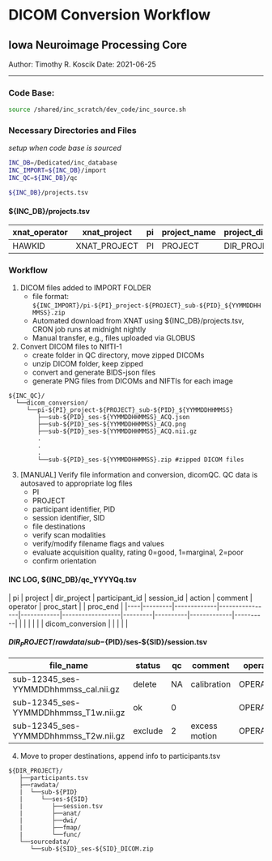# DICOM Conversion Workflow
## Iowa Neuroimage Processing Core
Author: Timothy R. Koscik
Date: 2021-06-25

*****

### Code Base:
```bash
source /shared/inc_scratch/dev_code/inc_source.sh
```

### Necessary Directories and Files
*setup when code base is sourced*
```bash
INC_DB=/Dedicated/inc_database
INC_IMPORT=${INC_DB}/import
INC_QC=${INC_DB}/qc

${INC_DB}/projects.tsv
```
#### ${INC_DB}/projects.tsv
| xnat_operator | xnat_project | pi | project_name | project_directory | irb_approval               |
|---------------|--------------|----|--------------|-------------------|----------------------------|
| HAWKID        | XNAT_PROJECT | PI | PROJECT      | DIR_PROJECT       | HAWKID1,HAWKID2,...HAWKIDN |



### Workflow
1. DICOM files added to IMPORT FOLDER  
    - file format: `${INC_IMPORT}/pi-${PI}_project-${PROJECT}_sub-${PID}_${YYMMDDHHMMSS}.zip`  
    - Automated download from XNAT using ${INC_DB}/projects.tsv, CRON job runs at midnight nightly  
    - Manual transfer, e.g., files uploaded via GLOBUS
2. Convert DICOM files to NIfTI-1  
    - create folder in QC directory, move zipped DICOMs
    - unzip DICOM folder, keep zipped
    - convert and generate BIDS-json files
    - generate PNG files from DICOMs and NIFTIs for each image
```
${INC_QC}/
  └──dicom_conversion/
     └──pi-${PI}_project-${PROJECT}_sub-${PID}_${YYMMDDHHMMSS}
        ├──sub-${PID}_ses-${YYMMDDHHMMSS}_ACQ.json
        ├──sub-${PID}_ses-${YYMMDDHHMMSS}_ACQ.png
        ├──sub-${PID}_ses-${YYMMDDHHMMSS}_ACQ.nii.gz
        .
        .
        .
        └──sub-${PID}_ses-${YYMMDDHHMMSS}.zip #zipped DICOM files
```
3. [MANUAL] Verify file information and conversion, dicomQC. QC data is autosaved to appropriate log files  
    - PI  
    - PROJECT  
    - participant identifier, PID  
    - session identifier, SID  
    - file destinations  
    - verify scan modalities  
    - verify/modify filename flags and values  
    - evaluate acquisition quality, rating 0=good, 1=marginal, 2=poor 
    - confirm orientation  
#### INC LOG, ${INC_DB}/qc_YYYYQq.tsv
| pi | project | dir_project | participant_id | session_id | action           | comment | operator | proc_start | | proc_end |
|----|---------|-------------|----------------|------------|------------------|---------|----------|-------------|----------|
|    |         |             |                |            | dicom_conversion |         |          |             |          |

#### ${DIR_PROJECT}/rawdata/sub-${PID}/ses-${SID}/session.tsv
|  file_name                            | status  | qc | comment       | operator | qc_datetime  |
|---------------------------------------|---------|----|---------------|----------|--------------|
| sub-12345_ses-YYMMDDhhmmss_cal.nii.gz | delete  | NA | calibration   | OPERATOR | YYMMDDhhmmss |
| sub-12345_ses-YYMMDDhhmmss_T1w.nii.gz | ok      | 0  |               | OPERATOR | YYMMDDhhmmss |
| sub-12345_ses-YYMMDDhhmmss_T2w.nii.gz | exclude | 2  | excess motion | OPERATOR | YYMMDDhhmmss |

4. Move to proper destinations, append info to participants.tsv
```
${DIR_PROJECT}/
   ├──participants.tsv
   ├──rawdata/
   |  └──sub-${PID}
   |     └──ses-${SID}
   |        ├──session.tsv
   |        ├──anat/
   |        ├──dwi/
   |        ├──fmap/
   |        └──func/
   └──sourcedata/
      └──sub-${SID}_ses-${SID}_DICOM.zip
```

